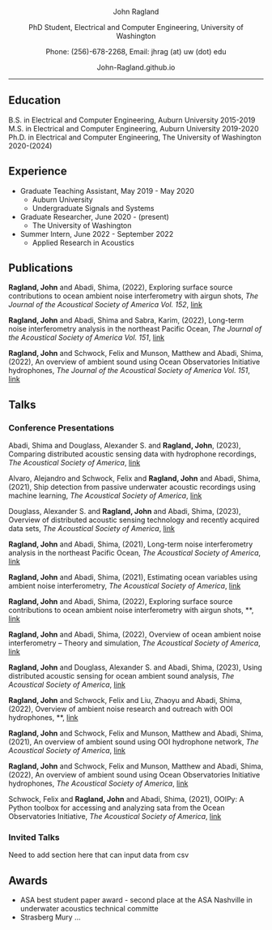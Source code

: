 </br>
</br>
</br>
<p style="text-align: center;">John Ragland</p>
<p style="text-align: center;">PhD Student, Electrical and Computer Engineering, University of Washington</p>
<p style="text-align: center;">Phone: (256)-678-2268, Email: jhrag (at) uw (dot) edu</p>
<p style="text-align: center;">John-Ragland.github.io</p>

---
## Education
B.S. in Electrical and Computer Engineering, Auburn University 2015-2019 </br>
M.S. in Electrical and Computer Engineering, Auburn University 2019-2020 </br>
Ph.D. in Electrical and Computer Engineering, The University of Washington 2020-(2024) </br>

## Experience
- Graduate Teaching Assistant, May 2019 - May 2020
    - Auburn University
    - Undergraduate Signals and Systems
- Graduate Researcher, June 2020 - (present)
    - The University of Washington
- Summer Intern, June 2022 - September 2022
    - Applied Research in Acoustics

## Publications

**Ragland, John** and Abadi, Shima, (2022), Exploring surface source contributions to ocean ambient noise interferometry with airgun shots, *The Journal of the Acoustical Society of America Vol. 152*, [link](https://doi.org/10.1121/10.0015231) </br>

**Ragland, John** and Abadi, Shima and Sabra, Karim, (2022), Long-term noise interferometry analysis in the northeast Pacific Ocean, *The Journal of the Acoustical Society of America Vol. 151*, [link](https://doi.org/10.1121/10.0009232) </br>

**Ragland, John** and Schwock, Felix and Munson, Matthew and Abadi, Shima, (2022), An overview of ambient sound using Ocean Observatories Initiative hydrophones, *The Journal of the Acoustical Society of America Vol. 151*, [link](https://doi.org/10.1121/10.0009836) </br>


## Talks
### Conference Presentations

Abadi, Shima and Douglass, Alexander S. and **Ragland, John**, (2023), Comparing distributed acoustic sensing data with hydrophone recordings, *The Acoustical Society of America*, [link](https://doi.org/10.1121/10.0018175) </br>

Alvaro, Alejandro and Schwock, Felix and **Ragland, John** and Abadi, Shima, (2021), Ship detection from passive underwater acoustic recordings using machine learning, *The Acoustical Society of America*, [link](https://doi.org/10.1121/10.0007848) </br>

Douglass, Alexander S. and **Ragland, John** and Abadi, Shima, (2023), Overview of distributed acoustic sensing technology and recently acquired data sets, *The Acoustical Society of America*, [link](https://doi.org/10.1121/10.0018174) </br>

**Ragland, John** and Abadi, Shima, (2021), Long-term noise interferometry analysis in the northeast Pacific Ocean, *The Acoustical Society of America*, [link](https://doi.org/10.1121/10.0004609) </br>

**Ragland, John** and Abadi, Shima, (2021), Estimating ocean variables using ambient noise interferometry, *The Acoustical Society of America*, [link](https://doi.org/10.1121/10.0007697) </br>

**Ragland, John** and Abadi, Shima, (2022), Exploring surface source contributions to ocean ambient noise interferometry with airgun shots, **, [link](https://doi.org/) </br>

**Ragland, John** and Abadi, Shima, (2022), Overview of ocean ambient noise interferometry – Theory and simulation, *The Acoustical Society of America*, [link](https://doi.org/10.1121/10.0016311) </br>

**Ragland, John** and Douglass, Alexander S. and Abadi, Shima, (2023), Using distributed acoustic sensing for ocean ambient sound analysis, *The Acoustical Society of America*, [link](https://doi.org/10.1121/10.0018176) </br>

**Ragland, John** and Schwock, Felix and Liu, Zhaoyu and Abadi, Shima, (2022), Overview of ambient noise research and outreach with OOI hydrophones, **, [link](https://doi.org/) </br>

**Ragland, John** and Schwock, Felix and Munson, Matthew and Abadi, Shima, (2021), An overview of ambient sound using OOI hydrophone network, *The Acoustical Society of America*, [link](https://doi.org/10.1121/10.0007594) </br>

**Ragland, John** and Schwock, Felix and Munson, Matthew and Abadi, Shima, (2022), An overview of ambient sound using Ocean Observatories Initiative hydrophones, *The Acoustical Society of America*, [link](https://doi.org/) </br>

Schwock, Felix and **Ragland, John** and Abadi, Shima, (2021), OOIPy: A Python toolbox for accessing and analyzing sata from the Ocean Observatories Initiative, *The Acoustical Society of America*, [link](https://doi.org/10.1121/10.0007845) </br>


### Invited Talks
Need to add section here that can input data from csv

## Awards

- ASA best student paper award - second place at the ASA Nashville in underwater acoustics technical committe
- Strasberg Mury ... 